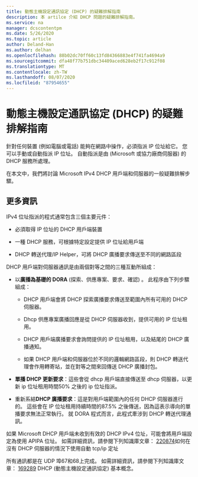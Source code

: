 ```yaml
---
title: 動態主機設定通訊協定 (DHCP) 的疑難排解指南
description: 本 artilce 介紹 DHCP 問題的疑難排解指南。
ms.service: na
manager: dcscontentpm
ms.date: 5/26/2020
ms.topic: article
author: Deland-Han
ms.author: delhan
ms.openlocfilehash: 88b02dc70ff60c13fd84366883e4f741fa4694a9
ms.sourcegitcommit: dfa48f77b751dbc34409aced628eb2f17c912f08
ms.translationtype: MT
ms.contentlocale: zh-TW
ms.lasthandoff: 08/07/2020
ms.locfileid: "87954655"
---
```

# <a name="troubleshooting-guide-for-dynamic-host-configuration-protocol-dhcp"></a>動態主機設定通訊協定 (DHCP) 的疑難排解指南

針對任何裝置 (例如電腦或電話) 能夠在網路中操作，必須指派 IP 位址給它。 您可以手動或自動指派 IP 位址。 自動指派是由 (Microsoft 或協力廠商伺服器) 的 DHCP 服務所處理。

在本文中，我們將討論 Microsoft IPv4 DHCP 用戶端和伺服器的一般疑難排解步驟。

## <a name="more-information"></a>更多資訊

IPv4 位址指派的程式通常包含三個主要元件：

- 必須取得 IP 位址的 DHCP 用戶端裝置

- 一種 DHCP 服務，可根據特定設定提供 IP 位址給用戶端

- DHCP 轉送代理/IP Helper，可將 DHCP 廣播要求傳送至不同的網路區段

DHCP 用戶端對伺服器通訊是由兩個對等之間的三種互動所組成：

- 以**廣播為基礎的 DORA** (探索、供應專案、要求、確認) 。 此程序由下列步驟組成：

    - DHCP 用戶端會將 DHCP 探索廣播要求傳送至範圍內所有可用的 DHCP 伺服器。

    - Dhcp 供應專案廣播回應是從 DHCP 伺服器收到，提供可用的 IP 位址租用。

    - DHCP 用戶端廣播要求會詢問提供的 IP 位址租用，以及結尾的 DHCP 廣播通知。

    - 如果 DHCP 用戶端和伺服器位於不同的邏輯網路區段，則 DHCP 轉送代理會作用轉寄站，並在對等之間來回傳送 DHCP 廣播封包。

- **單播 DHCP 更新要求**：這些會從 dhcp 用戶端直接傳送至 dhcp 伺服器，以更新 ip 位址租用時間50% 之後的 ip 位址指派。

- 重新系結**DHCP 廣播要求**：這是對用戶端範圍內的任何 DHCP 伺服器進行的。 這些會在 IP 位址租用持續時間的87.5% 之後傳送，因為這表示導向的單播要求無法正常執行。 就 DORA 程式而言，此程式牽涉到 DHCP 轉送代理通訊。

如果 Microsoft DHCP 用戶端未收到有效的 DHCP IPv4 位址，可能會將用戶端設定為使用 APIPA 位址。 如需詳細資訊，請參閱下列知識庫文章： [220874](https://support.microsoft.com/help/220874)如何在沒有 DHCP 伺服器的情況下使用自動 tcp/ip 定址

所有通訊都是在 UDP 埠67和68上完成。 如需詳細資訊，請參閱下列知識庫文章： [169289](https://support.microsoft.com/help/169289) DHCP (動態主機設定通訊協定) 基本概念。